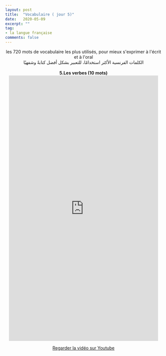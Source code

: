 ```yaml
---
layout: post
title:  "Vocabulaire ( jour 5)"
date:   2020-05-09
excerpt: ""
tag:
- la langue française
comments: false
---
```

 <center>     les 720 mots de vocabulaire les plus utilisés, pour mieux s'exprimer à l'écrit et à l'oral <br> الكلمات الفرنسية الأكثر استخدامًا، للتعبير بشكل أفضل كتابةً وشفهيًا <br><br>     <strong> 5.Les verbes (10 mots)</strong>     <br> <iframe width="480" height="853" src="https://www.youtube.com/embed/zcOpuu5jwLI" title="youtube video player" frameborder="0" allow="accelerometer, autoplay, clipboard-write, encrypted-media, gyroscope, picture-in-picture, web-share" allowfullscreen></iframe>     <br> <p markdown="0"><a href="https://youtube.com/shorts/zcOpuu5jwLI" class="btn btn-danger" target="_blank">Regarder la vidéo sur Youtube</a></p> </center>
